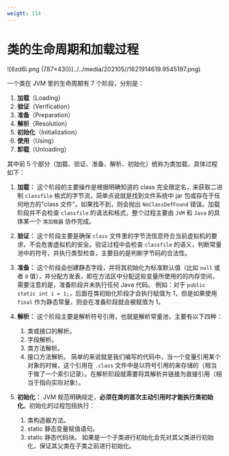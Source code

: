 ```yaml
---
weight: 114
---
```


# 类的生命周期和加载过程

![6zd6i.png (787×430)]../../media/202105//1621914619.9545197.png)

一个类在 JVM 里的生命周期有 7 个阶段，分别是：

1. **加载**（Loading）
2. **验证**（Verification）
3. **准备**（Preparation）
4. **解析**（Resolution）
5. **初始化**（Initialization）
6. **使用**（Using）
7. **卸载**（Unloading）

其中前 5 个部分（加载、验证、准备、解析、初始化）统称为类加载，具体过程如下：

1. **加载：** 这个阶段的主要操作是根据明确知道的 class 完全限定名，来获取二进制 `classfile` 格式的字节流，简单点说就是找到文件系统中 jar 包或存在于任何地方的"class 文件"。如果找不到，则会抛出 `NoClassDefFound` 错误。加载阶段并不会检查 `classfile` 的语法和格式，整个过程主要由 `JVM` 和 `Java` 的具体某一个 `类加载器` 协作完成。
2. **验证：** 这个阶段主要是确保 `class` 文件里的字节流信息符合当前虚拟机的要求，不会危害虚拟机的安全。验证过程中会检查 `classfile` 的语义，判断常量池中的符号，并执行类型检查，主要目的是判断字节码的合法性。
3. **准备：** 这个阶段会创建静态字段，并将其初始化为标准默认值（比如 `null` 或者 `0` 值），并分配方发表，即在方法区中分配这些变量所使用的的内存空间，需要注意的是，准备阶段并未执行任何 Java 代码。
   例如：对于 `public static int i = 1;`，后面在类初始化阶段才会执行赋值为 1，但是如果使用 `final` 作为静态常量，则会在准备阶段就会被赋值为 1。
4. **解析：** 这个阶段主要是解析符号引用，也就是解析常量池，主要有以下四种：
   
   1. 类或接口的解析。
   2. 字段解析。
   3. 类方法解析。
   4. 接口方法解析。
      简单的来说就是我们编写的代码中，当一个变量引用某个对象的时候，这个引用在 `.class` 文件中是以符号引用的来存储的（相当于做了一个索引记录）。在解析阶段就需要将其解析并链接为直接引用（相当于指向实际对象）。
5. **初始化：** JVM 规范明确规定，**必须在类的首次主动引用时才能执行类初始化**。初始化的过程包括执行：
   
   1. 类构造器方法。
   2. static 静态变量赋值语句。
   3. static 静态代码块。
      如果是一个子类进行初始化会先对其父类进行初始化，保证其父类在子类之前进行初始化。

